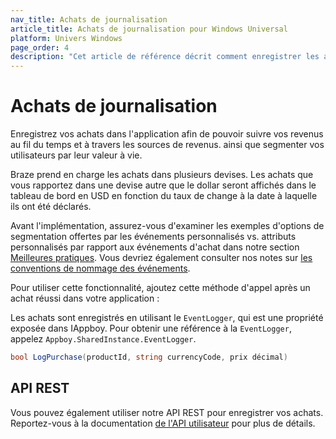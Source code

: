 ```yaml
---
nav_title: Achats de journalisation
article_title: Achats de journalisation pour Windows Universal
platform: Univers Windows
page_order: 4
description: "Cet article de référence décrit comment enregistrer les achats sur la plate-forme Windows Universelle."
---
```


# Achats de journalisation

Enregistrez vos achats dans l'application afin de pouvoir suivre vos revenus au fil du temps et à travers les sources de revenus. ainsi que segmenter vos utilisateurs par leur valeur à vie.

Braze prend en charge les achats dans plusieurs devises. Les achats que vous rapportez dans une devise autre que le dollar seront affichés dans le tableau de bord en USD en fonction du taux de change à la date à laquelle ils ont été déclarés.

Avant l'implémentation, assurez-vous d'examiner les exemples d'options de segmentation offertes par les événements personnalisés vs. attributs personnalisés par rapport aux événements d'achat dans notre section [Meilleures pratiques][3]. Vous devriez également consulter nos notes sur [les conventions de nommage des événements]({{site.baseurl}}/user_guide/data_and_analytics/custom_data/event_naming_conventions/).

Pour utiliser cette fonctionnalité, ajoutez cette méthode d'appel après un achat réussi dans votre application :

Les achats sont enregistrés en utilisant le `EventLogger`, qui est une propriété exposée dans IAppboy. Pour obtenir une référence à la `EventLogger`, appelez `Appboy.SharedInstance.EventLogger`.

```csharp
bool LogPurchase(productId, string currencyCode, prix décimal)
```

## API REST

Vous pouvez également utiliser notre API REST pour enregistrer vos achats. Reportez-vous à la documentation [de l'API utilisateur][2] pour plus de détails.

[2]: {{site.baseurl}}/developer_guide/rest_api/user_data/#user-data
[3]: {{site.baseurl}}/developer_guide/platform_wide/analytics_overview/#user-data-collection
